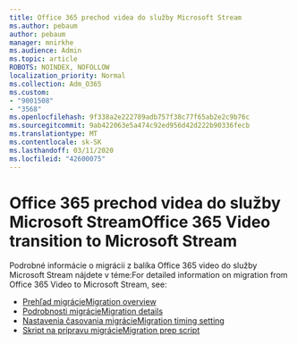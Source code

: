 ```yaml
---
title: Office 365 prechod videa do služby Microsoft Stream
ms.author: pebaum
author: pebaum
manager: mnirkhe
ms.audience: Admin
ms.topic: article
ROBOTS: NOINDEX, NOFOLLOW
localization_priority: Normal
ms.collection: Adm_O365
ms.custom:
- "9001508"
- "3568"
ms.openlocfilehash: 9f338a2e222789adb757f38c77f65ab2e2c9b76c
ms.sourcegitcommit: 9ab422063e5a474c92ed956d42d222b90336fecb
ms.translationtype: MT
ms.contentlocale: sk-SK
ms.lasthandoff: 03/11/2020
ms.locfileid: "42600075"
---
```

# <a name="office-365-video-transition-to-microsoft-stream"></a><span data-ttu-id="a6e26-102">Office 365 prechod videa do služby Microsoft Stream</span><span class="sxs-lookup"><span data-stu-id="a6e26-102">Office 365 Video transition to Microsoft Stream</span></span>

<span data-ttu-id="a6e26-103">Podrobné informácie o migrácii z balíka Office 365 video do služby Microsoft Stream nájdete v téme:</span><span class="sxs-lookup"><span data-stu-id="a6e26-103">For detailed information on migration from Office 365 Video to Microsoft Stream, see:</span></span>

- [<span data-ttu-id="a6e26-104">Prehľad migrácie</span><span class="sxs-lookup"><span data-stu-id="a6e26-104">Migration overview</span></span>](https://docs.microsoft.com/stream/migrate-from-office-365)
- [<span data-ttu-id="a6e26-105">Podrobnosti migrácie</span><span class="sxs-lookup"><span data-stu-id="a6e26-105">Migration details</span></span>](https://docs.microsoft.com/stream/migration-experience)
- [<span data-ttu-id="a6e26-106">Nastavenia časovania migrácie</span><span class="sxs-lookup"><span data-stu-id="a6e26-106">Migration timing setting</span></span>](https://docs.microsoft.com/stream/migration-o365video-timing-setting)
- [<span data-ttu-id="a6e26-107">Skript na prípravu migrácie</span><span class="sxs-lookup"><span data-stu-id="a6e26-107">Migration prep script</span></span>](https://docs.microsoft.com/stream/migration-o365video-prep)
